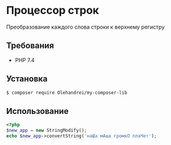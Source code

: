 # Процессор строк

 Преобразование каждого слова строки к верхнему регистру
 
## Требования

- PHP 7.4

## Установка

~~~bash
$ composer require Olehandrei/my-composer-lib
~~~

## Использование

~~~php
<?php
$new_app = new StringModify();
echo $new_app->convertString('наШа мАша громкО плаЧет');
~~~